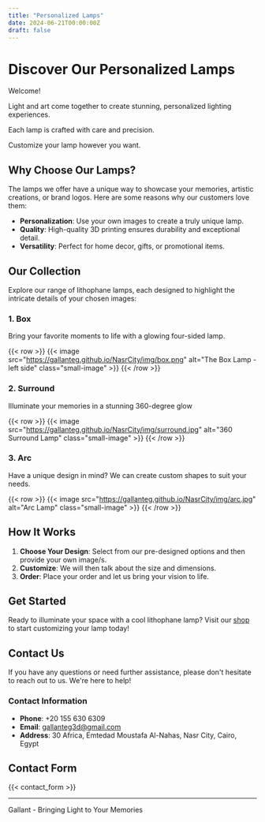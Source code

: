 ```yaml
---
title: "Personalized Lamps"
date: 2024-06-21T00:00:00Z
draft: false
---
```


# Discover Our Personalized Lamps

Welcome!

Light and art come together to create stunning, personalized lighting experiences.

Each lamp is crafted with care and precision.

Customize your lamp however you want.

## Why Choose Our Lamps?

The lamps we offer have a unique way to showcase your memories, artistic creations, or brand logos. Here are some reasons why our customers love them:

- **Personalization**: Use your own images to create a truly unique lamp.
- **Quality**: High-quality 3D printing ensures durability and exceptional detail.
- **Versatility**: Perfect for home decor, gifts, or promotional items.

## Our Collection

Explore our range of lithophane lamps, each designed to highlight the intricate details of your chosen images:

### 1. **Box**

Bring your favorite moments to life with a glowing four-sided lamp.

{{< row >}}
  {{< image src="https://gallanteg.github.io/NasrCity/img/box.png" alt="The Box Lamp - left side" class="small-image" >}}
{{< /row >}}

### 2. **Surround**

Illuminate your memories in a stunning 360-degree glow

{{< row >}}
  {{< image src="https://gallanteg.github.io/NasrCity/img/surround.jpg" alt="360 Surround Lamp" class="small-image" >}}
{{< /row >}}

### 3. **Arc**

Have a unique design in mind? We can create custom shapes to suit your needs.

{{< row >}}
  {{< image src="https://gallanteg.github.io/NasrCity/img/arc.jpg" alt="Arc Lamp" class="small-image" >}}
{{< /row >}}

## How It Works

1. **Choose Your Design**: Select from our pre-designed options and then provide your own image/s.
2. **Customize**: We will then talk about the size and dimensions.
3. **Order**: Place your order and let us bring your vision to life.

## Get Started

Ready to illuminate your space with a cool lithophane lamp? Visit our [shop](/shop) to start customizing your lamp today!

## Contact Us

If you have any questions or need further assistance, please don't hesitate to reach out to us. We're here to help!

### Contact Information

- **Phone**: +20 155 630 6309
- **Email**: [gallanteg3d@gmail.com](mailto:gallanteg3d@gmail.com)
- **Address**: 30 Africa, Emtedad Moustafa Al-Nahas, Nasr City, Cairo, Egypt

## Contact Form

{{< contact_form >}}

---

Gallant - Bringing Light to Your Memories
